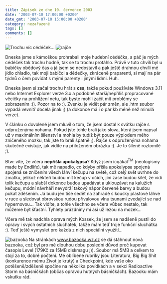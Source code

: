 ```yaml
---
title: Zápisek ze dne 10. července 2003
date: '2003-07-10 17:00:00 +0200'
date_gmt: '2003-07-10 15:00:00 +0200'
category: nezařazené
tags: []
comments: []
---
```

<div >  <img src="/assets/migrated/old-images/ceda.jpg" alt="Trochu víc cédéček...">  <img src="/assets/migrated/old-images/rajce.jpg" alt="rajče"></div>
<p>Dneska jsme s kámoškou prohrabali moje hudební  cédéčka, a páč je mých cédéček tak trochu hodně, tak se to trochu protáhlo.  Právě v tuto chvíli byl u babičky obědový čas a já jsem se nedostavil a pak  ještě drahnou chvíli mé jídlo chladlo, tak moji babičci a dědečky, zkráceně  praparenti, si mají na pár týdnů o čem povídat s mými parenty i jinými lidmi. Huh.</p>
<p>Dneska jsem si začal trochu hrát s <span style="font-weight:bold">css</span>, takže pokud  používáte Windows 3.11 nebo Internet Explorer verze 3.x a podobné starší/nepříliš  propracované věcičky na prohlížení netu, tak byste mohli začít mít problémy se  zobrazením :)). Pozor na to :). Zvenku je vidět pár změn, ale .htm soubor vypadá  vevnitř docela jinak ;) (a dokonce má i o pár kb méně než minulá verze).</p>
<p>V článku o dovolené jsem mluvil o tom, že jsem dostal k svátku  rajče s odpruženýma nohama. Pokud jste tohle brali jako slova, která jsem napsal už v  maximálním šílenství a mohla by tudíž být pouze výplodem mého zničeného mozku,  tak jste to brali špatně ;). Rajče s odpruženýma nohama skutečně <span  class="oranz">existuje</span>, jak vidíte na přiloženém obrázku :). Je to šíleně  roztomilé ;).</p>
<p>Btw: víte, že včera <span style="font-weight:bold">nepřišla apokalypsa</span>? Když jsem  icqákal<sup>TM</sup> (neologismy made by Endlife), tak mě napadlo, co kdyby přišla  apokalypsa spojená spojená se zničením všech láhví kečupu na světě, což celý  svět uvrhne do zmatku, jelikož někteří budou mít kečup v očích, jíní zase budou  šílet, že vidí tolik kečupu a slabší dokonce budou upadávat a uklouzávat na  kalužích kečupu, módní návrháři nevydrží takový nápor červené barvy a budou  pukat zděšením. Já budu jen tiše sedět na zahradě s kousky plastové láhve v ruce  a sledovat obrovskou rudou přívalovou vlnu tsunami zvedající se nad hypernovou... Tak  vidíte, a tohle všechno se včera vůbec nestalo, tak můžeme být šťastní. Tyhlety  prázdniny mi asi už lezou na mozek...</p>
<p>Včera mě tak nadchla oprava mých Kossek, že jsem se nadšeně pustil do opravy i  svých ostatních sluchátek, takže mám teď troje funkční sluchátka :). Teď ještě  vymyslet pro každá z nich speciální využití...</p>
<p><img alt="bazooka" src="/assets/migrated/old-images/bazooka.jpg" align="left" border="0">Na stránkách <a  href="https://www.bazooka.wz.cz" target="_blank">www.bazooka.wz.cz</a> se dá stáhnout  nová bazooka, což byl pro mě dlouhou dobu poslední důvod proč kupovat časopis Level  (179Kč za 15MB diskmagu ;)). Soubor má 5MB a celkem to stojí za to, dobré počtení.  Mé oblíbené rubriky jsou Literatura, Big Big Shit (konkurence mému Život je krutý) a  Checkpoint, kde vaše oko potěšeně/zděšeně spočine na několika povídkách a v  sekci Radioactive Storm na básničkách (občas opravdu hutných básničkách). Bazooku  mám vskutku rád.</p>
